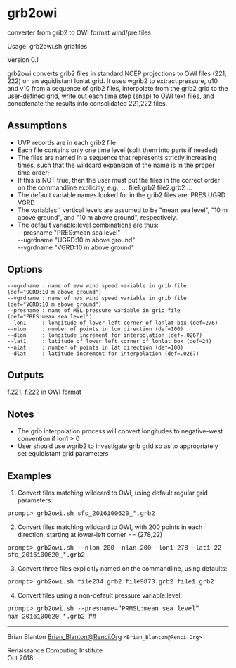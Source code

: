 # grb2owi
converter from grib2 to OWI format wind/pre files



Usage: grb2owi.sh <options> gribfiles

Version 0.1

grb2owi converts grib2 files in standard NCEP projections to OWI files (221, 222)
on an equidistant lonlat grid.  It uses wgrib2 to extract pressure, u10 and v10
from a sequence of grib2 files, interpolate from the grib2 grid to the user-defined
grid, write out each time step (snap) to OWI text files, and concatenate the
results into consolidated 221,222 files.

## Assumptions

* UVP records are in each grib2 file
* Each file contains only one time level (split them into parts if needed)
* The files are named in a sequence that represents strictly increasing times, such that the wildcard expansion of the name is in the proper time order;
* If this is NOT true, then the user must put the files in the correct order on the commandline explicitly, e.g.,  ... file1.grb2 file2.grb2 ...
* The default variable names looked for in the grib2 files are: PRES UGRD VGRD
* The variables'' vertical levels are assumed to be "mean sea level", "10 m above ground", and "10 m above ground", respectively.
* The default variable:level combinations are thus:  
 	--presname "PRES:mean sea level"  
 	--ugrdname "UGRD:10 m above ground"  
 	--vgrdname "VGRD:10 m above ground"  

## Options
 	--ugrdname : name of e/w wind speed variable in grib file (def="UGRD:10 m above ground")   
 	--vgrdname : name of n/s wind speed variable in grib file (def="VGRD:10 m above ground")   
 	--presname : name of MSL pressure variable in grib file (def="PRES:mean sea level")  
 	--lon1     : longitude of lower left corner of lonlat box (def=276)  
 	--nlon     : number of points in lon direction (def=100)  
 	--dlon     : longitude increment for interpolation (def=.0267)  
 	--lat1     : latitude of lower left corner of lonlat box (def=24)  
 	--nlat     : number of points in lat direction (def=100)  
 	--dlat     : latitude increment for interpolation (def=.0267)  
<span style="font-family:Courier; font-size:1em;">
</span>


## Outputs
f.221, f.222 in OWI format


## Notes
* The grib interpolation process will convert longitudes to negative-west convention if lon1 > 0
* User should use wgrib2 to investigate grib grid so as to appropriately set equidistant grid parameters

## Examples
1. Convert files matching wildcard to OWI, using default regular grid parameters:  
<span style="font-family:Courier; font-size:1em;">
	 prompt> grb2owi.sh sfc_2016100620_*.grb2
</span>

2. Convert files matching wildcard to OWI, with 200 points in each direction, starting at lower-left corner == (278,22)  
<span style="font-family:Courier; font-size:1em;">
	prompt> grb2owi.sh --nlon 200 -nlan 200 -lon1 278 -lat1 22 sfc_2016100620_*.grb2
</span>

3. Convert three files explicitly named on the commandline, using defaults:   
<span style="font-family:Courier; font-size:1em;">
	prompt> grb2owi.sh file234.grb2 file9873.grb2 file1.grb2
</span>

4. Convert files using a non-default pressure variable:level:  
<span style="font-family:Courier; font-size:1em;">
	prompt> grb2owi.sh --presname="PRMSL:mean sea level" nam_2016100620_*.grb2
</span>
##   

---
         
Brian Blanton <Brian_Blanton@Renci.Org> `<Brian_Blanton@Renci.Org>`

Renaissance Computing Institute  
Oct 2018

